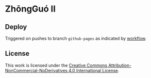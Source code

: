 # ZhōngGuó II

## Deploy

Triggered on pushes to branch `github-pages` as indicated by [workflow](.github/workflows/deploy.yml).

## License

This work is licensed under the [Creative Commons Attribution-NonCommercial-NoDerivatives 4.0 International License](https://creativecommons.org/licenses/by-nc-nd/4.0/).
